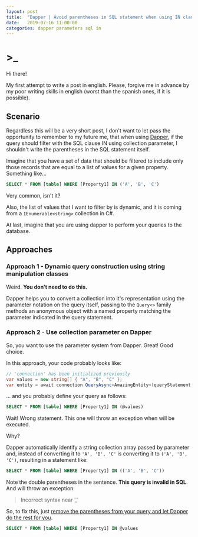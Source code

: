 ```yaml
---
layout: post
title:  "Dapper | Avoid parentheses in SQL statement when using IN clause"
date:   2019-07-16 11:00:00
categories: dapper parameters sql in
---
```

# >_

Hi there!

My first attempt to write a post in english. Please, forgive me in advance by my poor writing skills in english (worst than the spanish ones, if it is possible).

## Scenario

Regardless this will be a very short post, I don't want to let pass the opportunity to remember to my future me, that when using [Dapper](https://github.com/StackExchange/Dapper), if the query should filter with the SQL clause IN using collection parameter, I shouldn't write the parentheses in the SQL statement itself.

Imagine that you have a set of data that should be filtered to include only those records that are equal to a list of values for a given property. Something like...

```SQL
SELECT * FROM [table] WHERE [Property1] IN ('A', 'B', 'C')
```

Very common, isn't it? 

Also, the list of values that I want to filter by is dynamic, and it is coming from a `IEnumerable<string>` collection in C#.

At last, imagine that you are using dapper to perform your queries to the database.

## Approaches

### Approach 1 - Dynamic query construction using string manipulation classes

Weird. **You don't need to do this.**

Dapper helps you to convert a collection into it's representation using the parameter notation on the query itself, passing to the `Query<>` family methods an anonymous object with a named property matching the parameter indicated in the query statement.

### Approach 2 - Use collection parameter on Dapper

So, you want to use the parameter system from Dapper. Great! Good choice.

In this approach, your code probably looks like:

```csharp
// 'connection' has been initialized previously
var values = new string[] { "A", "B", "C" };
var entity = await connection.QueryAsync<AmazingEntity>(queryStatement, new { values });
```

... and you probably define your query as follows:

```SQL
SELECT * FROM [table] WHERE [Property1] IN (@values)
```

Wait! Wrong statement. This one will throw an exception when will be executed.

Why?

Dapper automatically identify a string collection array passed by parameter and, instead of converting it to `'A', 'B', 'C'` is converting it to `('A', 'B', 'C')`, resulting in a statement like:

```SQL
SELECT * FROM [table] WHERE [Property1] IN (('A', 'B', 'C'))
```

Note the double parentheses in the sentence. **This query is invalid in SQL**. And will throw an exception:

> Incorrect syntax near ','

So, to fix this, just [remove the parentheses from your query and let Dapper do the rest for you](https://dapper-tutorial.net/knowledge-base/31997381/dapper--in--clause-not-working-with-multiple-values).

```SQL
SELECT * FROM [table] WHERE [Property1] IN @values
```
